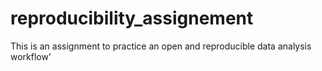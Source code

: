 # reproducibility_assignement
This is an assignment to practice an open and reproducible data analysis workflow’
